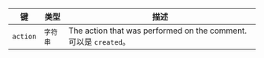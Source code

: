 | 键        | 类型    | 描述                                                           |
| -------- | ----- | ------------------------------------------------------------ |
| `action` | `字符串` | The action that was performed on the comment. 可以是 `created`。 |